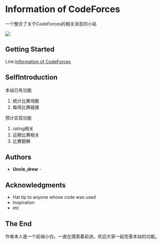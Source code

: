 # Information of CodeForces

一个整合了关于CodeForces的相关消息的小站

![](https://drew233.github.io/INFO-CF/assets/css/images/macbookpro13_front.png)


## Getting Started

Link:[Information of CodeForces](https://codeforces.site)

## SelfIntroduction

本站已有功能
1. 统计比赛场数
2. 每场比赛链接

预计实现功能
1. rating相关
2. 近期比赛相关
3. 比赛题解


## Authors

* **Uncle_drew** -

## Acknowledgments

* Hat tip to anyone whose code was used
* Inspiration
* etc

## The End
作者本人是一个前端小白，一直在摸索着前进。欢迎大家一起完善本站的功能。
